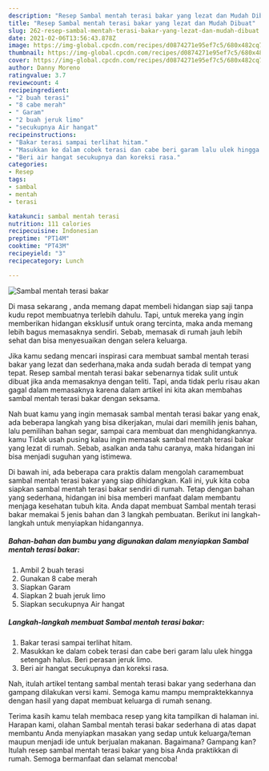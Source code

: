 ```yaml
---
description: "Resep Sambal mentah terasi bakar yang lezat dan Mudah Dibuat"
title: "Resep Sambal mentah terasi bakar yang lezat dan Mudah Dibuat"
slug: 262-resep-sambal-mentah-terasi-bakar-yang-lezat-dan-mudah-dibuat
date: 2021-02-06T13:56:43.878Z
image: https://img-global.cpcdn.com/recipes/d0874271e95ef7c5/680x482cq70/sambal-mentah-terasi-bakar-foto-resep-utama.jpg
thumbnail: https://img-global.cpcdn.com/recipes/d0874271e95ef7c5/680x482cq70/sambal-mentah-terasi-bakar-foto-resep-utama.jpg
cover: https://img-global.cpcdn.com/recipes/d0874271e95ef7c5/680x482cq70/sambal-mentah-terasi-bakar-foto-resep-utama.jpg
author: Danny Moreno
ratingvalue: 3.7
reviewcount: 4
recipeingredient:
- "2 buah terasi"
- "8 cabe merah"
- " Garam"
- "2 buah jeruk limo"
- "secukupnya Air hangat"
recipeinstructions:
- "Bakar terasi sampai terlihat hitam."
- "Masukkan ke dalam cobek terasi dan cabe beri garam lalu ulek hingga setengah halus. Beri perasan jeruk limo."
- "Beri air hangat secukupnya dan koreksi rasa."
categories:
- Resep
tags:
- sambal
- mentah
- terasi

katakunci: sambal mentah terasi 
nutrition: 111 calories
recipecuisine: Indonesian
preptime: "PT14M"
cooktime: "PT43M"
recipeyield: "3"
recipecategory: Lunch

---
```



![Sambal mentah terasi bakar](https://img-global.cpcdn.com/recipes/d0874271e95ef7c5/680x482cq70/sambal-mentah-terasi-bakar-foto-resep-utama.jpg)

Di masa  sekarang , anda memang dapat membeli hidangan siap saji tanpa kudu repot membuatnya terlebih dahulu. Tapi, untuk mereka yang ingin memberikan hidangan eksklusif untuk orang tercinta, maka anda memang lebih bagus memasaknya sendiri. Sebab, memasak di rumah jauh lebih sehat dan bisa menyesuaikan dengan selera keluarga.

Jika kamu sedang mencari inspirasi cara membuat sambal mentah terasi bakar yang lezat dan sederhana,maka anda sudah berada di tempat yang tepat. Resep sambal mentah terasi bakar  sebenarnya tidak sulit untuk dibuat jika anda memasaknya dengan teliti. Tapi, anda tidak perlu risau akan gagal dalam memasaknya 
karena dalam artikel ini kita akan membahas sambal mentah terasi bakar dengan seksama.  



Nah buat kamu yang ingin memasak sambal mentah terasi bakar yang enak, ada beberapa langkah yang bisa dikerjakan, mulai dari memilih jenis bahan, lalu pemilihan bahan segar, sampai cara membuat dan menghidangkannya. kamu Tidak usah pusing kalau ingin memasak sambal mentah terasi bakar yang lezat di rumah. Sebab, asalkan anda  tahu caranya, maka hidangan ini bisa menjadi suguhan yang istimewa.

Di bawah ini, ada beberapa cara praktis  dalam mengolah caramembuat sambal mentah terasi bakar yang siap dihidangkan. Kali ini, yuk kita coba siapkan sambal mentah terasi bakar sendiri di rumah. Tetap dengan bahan yang sederhana, hidangan ini bisa memberi manfaat dalam membantu menjaga kesehatan tubuh kita. Anda dapat membuat Sambal mentah terasi bakar memakai 5 jenis bahan dan 3 langkah pembuatan. Berikut ini langkah-langkah untuk menyiapkan hidangannya.

<!--inarticleads1-->

##### Bahan-bahan dan bumbu yang digunakan dalam menyiapkan Sambal mentah terasi bakar:

1. Ambil 2 buah terasi
1. Gunakan 8 cabe merah
1. Siapkan  Garam
1. Siapkan 2 buah jeruk limo
1. Siapkan secukupnya Air hangat




<!--inarticleads2-->

##### Langkah-langkah membuat Sambal mentah terasi bakar:

1. Bakar terasi sampai terlihat hitam.
1. Masukkan ke dalam cobek terasi dan cabe beri garam lalu ulek hingga setengah halus. Beri perasan jeruk limo.
1. Beri air hangat secukupnya dan koreksi rasa.




Nah, itulah artikel tentang  sambal mentah terasi bakar  yang sederhana dan gampang dilakukan versi kami. Semoga kamu mampu mempraktekkannya dengan hasil yang dapat membuat keluarga di rumah senang. 

Terima kasih kamu telah membaca resep yang kita tampilkan di halaman ini. Harapan kami, olahan  Sambal mentah terasi bakar sederhana di atas dapat membantu Anda menyiapkan masakan yang sedap untuk keluarga/teman maupun menjadi ide untuk berjualan makanan. Bagaimana? Gampang kan? Itulah resep sambal mentah terasi bakar yang bisa Anda praktikkan di rumah. Semoga bermanfaat dan selamat mencoba!

